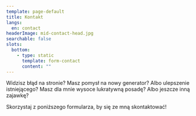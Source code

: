```yaml
---
template: page-default
title: Kontakt
langs:
  en: contact
headerImage: mid-contact-head.jpg
searchable: false
slots:
  bottom:
    - type: static
      template: form-contact
      content: ""
---
```

Widzisz błąd na stronie? Masz pomysł na nowy generator? Albo ulepszenie istniejącego? Masz dla mnie wysoce lukratywną posadę? Albo jeszcze inną zajawkę?

Skorzystaj z poniższego formularza, by się ze mną skontaktować!